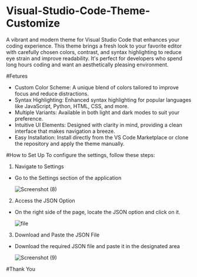 # Visual-Studio-Code-Theme-Customize
A vibrant and modern theme for Visual Studio Code that enhances your coding experience.
This theme brings a fresh look to your favorite editor with carefully chosen colors, contrast, and syntax highlighting to reduce eye strain and improve readability. It's perfect for developers who spend long hours coding and want an aesthetically pleasing environment.

#Fetures
- Custom Color Scheme: A unique blend of colors tailored to improve focus and reduce distractions.
- Syntax Highlighting: Enhanced syntax highlighting for popular languages like JavaScript, Python, HTML, CSS, and more.
- Multiple Variants: Available in both light and dark modes to suit your preference.
- Intuitive UI Elements: Designed with clarity in mind, providing a clean interface that makes navigation a breeze.
- Easy Installation: Install directly from the VS Code Marketplace or clone the repository and apply the theme manually.

#How to Set Up
To configure the settings, follow these steps:

1. Navigate to Settings

  - Go to the Settings section of the application

     ![Screenshot (8)](https://github.com/user-attachments/assets/f5e8e97f-d13e-4270-a580-d4a43f41ea7f)

2. Access the JSON Option

  - On the right side of the page, locate the JSON option and click on it.

     ![file](https://github.com/user-attachments/assets/cf5e21e0-d101-486d-92fe-f9cf6eef0b41)
    
3. Download and Paste the JSON File
  
  - Download the required JSON file and paste it in the designated area

     ![Screenshot (9)](https://github.com/user-attachments/assets/07720451-9862-4541-b6ce-b7b145e6e22f)
    

#Thank You
